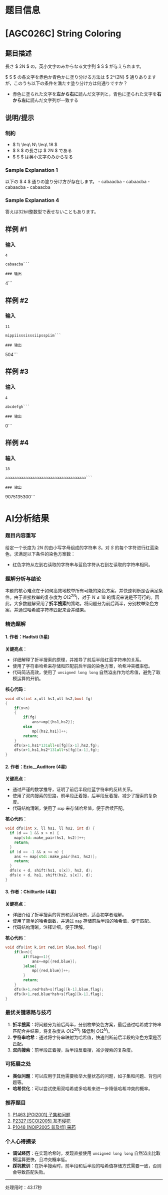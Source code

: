 # 题目信息

# [AGC026C] String Coloring

## 题目描述

[problemUrl]: https://atcoder.jp/contests/agc026/tasks/agc026_c

長さ $ 2N $ の，英小文字のみからなる文字列 $ S $ が与えられます。

$ S $ の各文字を赤色か青色かに塗り分ける方法は $ 2^{2N} $ 通りありますが，このうち以下の条件を満たす塗り分け方は何通りですか？

- 赤色に塗られた文字を**左から右に**読んだ文字列と，青色に塗られた文字を**右から左に**読んだ文字列が一致する

## 说明/提示

### 制約

- $ 1\ \leq\ N\ \leq\ 18 $
- $ S $ の長さは $ 2N $ である
- $ S $ は英小文字のみからなる

### Sample Explanation 1

以下の $ 4 $ 通りの塗り分け方が存在します。 - cabaacba - cabaacba - cabaacba - cabaacba

### Sample Explanation 4

答えは32bit整数型で表せないこともあります。

## 样例 #1

### 输入

```
4

cabaacba```

### 输出

```
4```

## 样例 #2

### 输入

```
11

mippiisssisssiipsspiim```

### 输出

```
504```

## 样例 #3

### 输入

```
4

abcdefgh```

### 输出

```
0```

## 样例 #4

### 输入

```
18

aaaaaaaaaaaaaaaaaaaaaaaaaaaaaaaaaaaa```

### 输出

```
9075135300```

# AI分析结果

### 题目内容重写
给定一个长度为 $2N$ 的由小写字母组成的字符串 $S$。对 $S$ 的每个字符进行红蓝染色，求满足以下条件的染色方案数：
- 红色字符从左到右读取的字符串与蓝色字符从右到左读取的字符串相同。

### 题解分析与结论
本题的核心难点在于如何高效地枚举所有可能的染色方案，并快速判断是否满足条件。由于直接枚举的复杂度为 $O(2^{2N})$，对于 $N \leq 18$ 的情况来说是不可行的。因此，大多数题解采用了**折半搜索**的策略，将问题分为前后两半，分别枚举染色方案，并通过哈希或字符串匹配来合并结果。

### 精选题解

#### 1. 作者：Hadtsti (5星)
**关键亮点**：
- 详细解释了折半搜索的原理，并推导了前后半段红蓝字符串的关系。
- 使用了字符串哈希来存储和匹配前后半段的染色方案，哈希冲突概率低。
- 代码简洁高效，使用了 `unsigned long long` 自然溢出作为哈希值，避免了取模运算的开销。

**核心代码**：
```cpp
void dfs(int x,ull hs1,ull hs2,bool fg) 
{
	if(x>n) 
	{
		if(fg)
			ans+=mp[{hs1,hs2}];
		else
			mp[{hs2,hs1}]++; 
		return;
	} 
	dfs(x+1,hs1*131ull+s[fg][x-1],hs2,fg);
	dfs(x+1,hs1,hs2*131ull+s[fg][x-1],fg);
}
```

#### 2. 作者：Ezio__Auditore (4星)
**关键亮点**：
- 通过严谨的数学推导，证明了前后半段红蓝字符串的反转关系。
- 使用了双向搜索的思路，前半段正着搜，后半段反着搜，减少了搜索的复杂度。
- 代码结构清晰，使用了 `map` 来存储哈希值，便于后续匹配。

**核心代码**：
```cpp
void dfs(int x, ll hs1, ll hs2, int d) {
  if (d == 1 && x > n) {
    map[std::make_pair(hs1, hs2)]++;
    return;
  } 
  if (d == -1 && x <= n) {
    ans += map[std::make_pair(hs1, hs2)];
    return;
  }
  dfs(x + d, shift(hs1, s[x]), hs2, d);
  dfs(x + d, hs1, shift(hs2, s[x]), d);
}
```

#### 3. 作者：Chillturtle (4星)
**关键亮点**：
- 详细介绍了折半搜索的背景和适用场景，适合初学者理解。
- 使用了简单的哈希函数，并通过 `map` 存储前后半段的哈希值，便于匹配。
- 代码结构清晰，注释详细，便于理解。

**核心代码**：
```cpp
void dfs(int k,int red,int blue,bool flag){
	if(k>n){
		if(flag==1){
			ans+=mp[{red,blue}];
		}else{
			mp[{red,blue}]++;
		}
		return;
	}
	dfs(k+1,red*hsh+s[flag][k-1],blue,flag);
	dfs(k+1,red,blue*hsh+s[flag][k-1],flag);
}
```

### 最优关键思路与技巧
1. **折半搜索**：将问题分为前后两半，分别枚举染色方案，最后通过哈希或字符串匹配合并结果，将复杂度从 $O(2^{2N})$ 降低到 $O(2^N)$。
2. **字符串哈希**：通过将字符串映射为哈希值，快速判断前后半段的染色方案是否匹配。
3. **双向搜索**：前半段正着搜，后半段反着搜，减少搜索的复杂度。

### 可拓展之处
- **类似问题**：可以应用于其他需要枚举大量状态的问题，如子集和问题、背包问题等。
- **哈希优化**：可以尝试使用双哈希或多哈希来进一步降低哈希冲突的概率。

### 推荐题目
1. [P1463 [POI2001] 子集和问题](https://www.luogu.com.cn/problem/P1463)
2. [P2327 [SCOI2005] 互不侵犯](https://www.luogu.com.cn/problem/P2327)
3. [P1048 [NOIP2005 普及组] 采药](https://www.luogu.com.cn/problem/P1048)

### 个人心得摘录
- **调试经历**：在实现哈希时，发现直接使用 `unsigned long long` 自然溢出比取模运算更快，且冲突概率低。
- **踩坑教训**：在折半搜索时，前半段和后半段的哈希值存储方式需要一致，否则会导致匹配失败。

---
处理用时：43.17秒